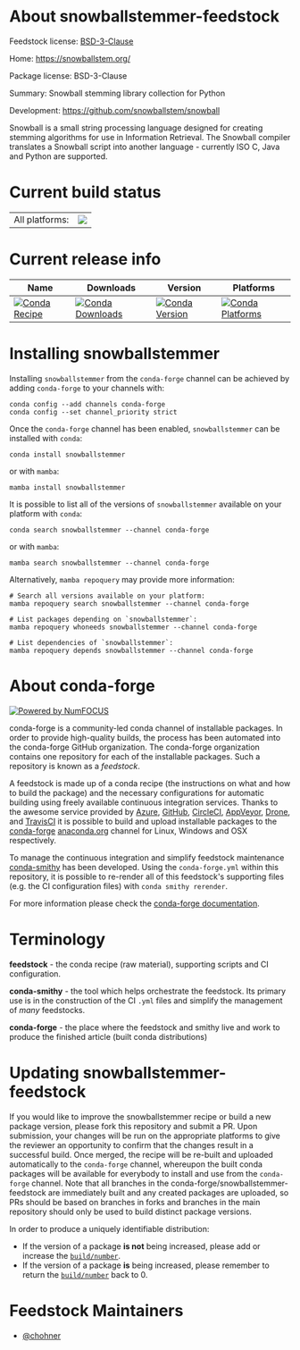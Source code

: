 About snowballstemmer-feedstock
===============================

Feedstock license: [BSD-3-Clause](https://github.com/conda-forge/snowballstemmer-feedstock/blob/main/LICENSE.txt)

Home: https://snowballstem.org/

Package license: BSD-3-Clause

Summary: Snowball stemming library collection for Python

Development: https://github.com/snowballstem/snowball

Snowball is a small string processing language designed for creating
stemming algorithms for use in Information Retrieval. The Snowball
compiler translates a Snowball script into another language - currently
ISO C, Java and Python are supported.


Current build status
====================


<table><tr><td>All platforms:</td>
    <td>
      <a href="https://dev.azure.com/conda-forge/feedstock-builds/_build/latest?definitionId=4580&branchName=main">
        <img src="https://dev.azure.com/conda-forge/feedstock-builds/_apis/build/status/snowballstemmer-feedstock?branchName=main">
      </a>
    </td>
  </tr>
</table>

Current release info
====================

| Name | Downloads | Version | Platforms |
| --- | --- | --- | --- |
| [![Conda Recipe](https://img.shields.io/badge/recipe-snowballstemmer-green.svg)](https://anaconda.org/conda-forge/snowballstemmer) | [![Conda Downloads](https://img.shields.io/conda/dn/conda-forge/snowballstemmer.svg)](https://anaconda.org/conda-forge/snowballstemmer) | [![Conda Version](https://img.shields.io/conda/vn/conda-forge/snowballstemmer.svg)](https://anaconda.org/conda-forge/snowballstemmer) | [![Conda Platforms](https://img.shields.io/conda/pn/conda-forge/snowballstemmer.svg)](https://anaconda.org/conda-forge/snowballstemmer) |

Installing snowballstemmer
==========================

Installing `snowballstemmer` from the `conda-forge` channel can be achieved by adding `conda-forge` to your channels with:

```
conda config --add channels conda-forge
conda config --set channel_priority strict
```

Once the `conda-forge` channel has been enabled, `snowballstemmer` can be installed with `conda`:

```
conda install snowballstemmer
```

or with `mamba`:

```
mamba install snowballstemmer
```

It is possible to list all of the versions of `snowballstemmer` available on your platform with `conda`:

```
conda search snowballstemmer --channel conda-forge
```

or with `mamba`:

```
mamba search snowballstemmer --channel conda-forge
```

Alternatively, `mamba repoquery` may provide more information:

```
# Search all versions available on your platform:
mamba repoquery search snowballstemmer --channel conda-forge

# List packages depending on `snowballstemmer`:
mamba repoquery whoneeds snowballstemmer --channel conda-forge

# List dependencies of `snowballstemmer`:
mamba repoquery depends snowballstemmer --channel conda-forge
```


About conda-forge
=================

[![Powered by
NumFOCUS](https://img.shields.io/badge/powered%20by-NumFOCUS-orange.svg?style=flat&colorA=E1523D&colorB=007D8A)](https://numfocus.org)

conda-forge is a community-led conda channel of installable packages.
In order to provide high-quality builds, the process has been automated into the
conda-forge GitHub organization. The conda-forge organization contains one repository
for each of the installable packages. Such a repository is known as a *feedstock*.

A feedstock is made up of a conda recipe (the instructions on what and how to build
the package) and the necessary configurations for automatic building using freely
available continuous integration services. Thanks to the awesome service provided by
[Azure](https://azure.microsoft.com/en-us/services/devops/), [GitHub](https://github.com/),
[CircleCI](https://circleci.com/), [AppVeyor](https://www.appveyor.com/),
[Drone](https://cloud.drone.io/welcome), and [TravisCI](https://travis-ci.com/)
it is possible to build and upload installable packages to the
[conda-forge](https://anaconda.org/conda-forge) [anaconda.org](https://anaconda.org/)
channel for Linux, Windows and OSX respectively.

To manage the continuous integration and simplify feedstock maintenance
[conda-smithy](https://github.com/conda-forge/conda-smithy) has been developed.
Using the ``conda-forge.yml`` within this repository, it is possible to re-render all of
this feedstock's supporting files (e.g. the CI configuration files) with ``conda smithy rerender``.

For more information please check the [conda-forge documentation](https://conda-forge.org/docs/).

Terminology
===========

**feedstock** - the conda recipe (raw material), supporting scripts and CI configuration.

**conda-smithy** - the tool which helps orchestrate the feedstock.
                   Its primary use is in the construction of the CI ``.yml`` files
                   and simplify the management of *many* feedstocks.

**conda-forge** - the place where the feedstock and smithy live and work to
                  produce the finished article (built conda distributions)


Updating snowballstemmer-feedstock
==================================

If you would like to improve the snowballstemmer recipe or build a new
package version, please fork this repository and submit a PR. Upon submission,
your changes will be run on the appropriate platforms to give the reviewer an
opportunity to confirm that the changes result in a successful build. Once
merged, the recipe will be re-built and uploaded automatically to the
`conda-forge` channel, whereupon the built conda packages will be available for
everybody to install and use from the `conda-forge` channel.
Note that all branches in the conda-forge/snowballstemmer-feedstock are
immediately built and any created packages are uploaded, so PRs should be based
on branches in forks and branches in the main repository should only be used to
build distinct package versions.

In order to produce a uniquely identifiable distribution:
 * If the version of a package **is not** being increased, please add or increase
   the [``build/number``](https://docs.conda.io/projects/conda-build/en/latest/resources/define-metadata.html#build-number-and-string).
 * If the version of a package **is** being increased, please remember to return
   the [``build/number``](https://docs.conda.io/projects/conda-build/en/latest/resources/define-metadata.html#build-number-and-string)
   back to 0.

Feedstock Maintainers
=====================

* [@chohner](https://github.com/chohner/)

